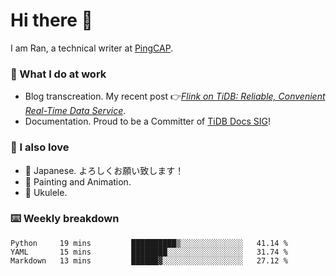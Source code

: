 # Hi there 👋

I am Ran, a technical writer at [PingCAP](https://pingcap.com/).

### 📝 What I do at work

- Blog transcreation. My recent post 👉[*Flink on TiDB: Reliable, Convenient Real-Time Data Service*](https://pingcap.com/blog/flink-on-tidb-reliable-convenient-real-time-data-service).
- Documentation. Proud to be a Committer of [TiDB Docs SIG](https://developer.tidb.io/sig/docs)!

### 🤠 I also love

- 💬 Japanese. よろしくお願い致します！ 
- 🎨 Painting and Animation. 
- 🎸 Ukulele.

### ⌨️ Weekly breakdown

<!--START_SECTION:waka-->
```text
Python     19 mins         ██████████▒░░░░░░░░░░░░░░   41.14 % 
YAML       15 mins         ████████░░░░░░░░░░░░░░░░░   31.74 % 
Markdown   13 mins         ██████▓░░░░░░░░░░░░░░░░░░   27.12 % 
```
<!--END_SECTION:waka-->
